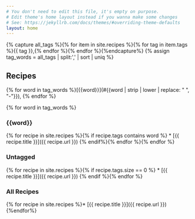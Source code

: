 ```yaml
---
# You don't need to edit this file, it's empty on purpose.
# Edit theme's home layout instead if you wanna make some changes
# See: https://jekyllrb.com/docs/themes/#overriding-theme-defaults
layout: home
---
```


{% capture all_tags %}{% for item in site.recipes %}{% for tag in item.tags %}{{ tag }},{% endfor %}{% endfor %}{%endcapture%}
{% assign tag_words = all_tags | split:',' | sort | uniq %}

## Recipes

{% for word in tag_words %}[{{word}}](#{{word | strip | lower | replace: " ", "-"}}), {% endfor %}

{% for word in tag_words %}
### {{word}}

{% for recipe in site.recipes %}{% if recipe.tags contains word %} * [{{ recipe.title }}]({{ recipe.url }})
{% endif%}{% endfor %}{% endfor %}

### Untagged

{% for recipe in site.recipes %}{% if recipe.tags.size == 0 %} * [{{ recipe.title }}]({{ recipe.url }})
{% endif %}{% endfor %}

### All Recipes
{% for recipe in site.recipes %}* [{{ recipe.title }}]({{ recipe.url }})
{%endfor%}